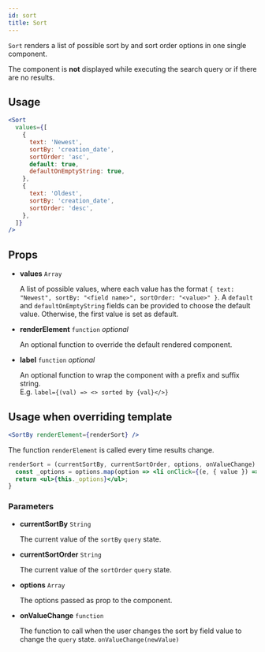 ```yaml
---
id: sort
title: Sort
---
```


`Sort` renders a list of possible sort by and sort order options in one single component.

The component is **not** displayed while executing the search query or if there are no results.

## Usage

```jsx
<Sort
  values={[
    {
      text: 'Newest',
      sortBy: 'creation_date',
      sortOrder: 'asc',
      default: true,
      defaultOnEmptyString: true,
    },
    {
      text: 'Oldest',
      sortBy: 'creation_date',
      sortOrder: 'desc',
    },
  ]}
/>
```

## Props

* **values** `Array`

  A list of possible values, where each value has the format `{ text: "Newest", sortBy: "<field name>", sortOrder: "<value>" }`.
  A `default` and `defaultOnEmptyString` fields can be provided to choose the default value. Otherwise, the first value is set as default.

* **renderElement** `function` *optional*

  An optional function to override the default rendered component.

- **label** `function` _optional_

  An optional function to wrap the component with a prefix and suffix string. <br />
  E.g. `label={(val) => <> sorted by {val}</>}`

## Usage when overriding template

```jsx
<SortBy renderElement={renderSort} />
```

The function `renderElement` is called every time results change.

```jsx
renderSort = (currentSortBy, currentSortOrder, options, onValueChange) => {
  const _options = options.map(option => <li onClick={(e, { value }) => onValueChange(value)}>{option.text}</li>);
  return <ul>{this._options}</ul>;
}
```

### Parameters

* **currentSortBy** `String`

  The current value of the `sortBy` `query` state.

* **currentSortOrder** `String`

  The current value of the `sortOrder` `query` state.

* **options** `Array`

  The options passed as prop to the component.

* **onValueChange** `function`

  The function to call when the user changes the sort by field value to change the `query` state. `onValueChange(newValue)`
